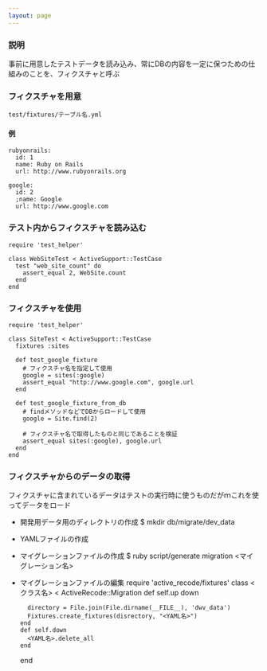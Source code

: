 ```yaml
---
layout: page
---
```

### 説明
事前に用意したテストデータを読み込み、常にDBの内容を一定に保つための仕組みのことを、フィクスチャと呼ぶ

### フィクスチャを用意
    test/fixtures/テーブル名.yml

#### 例
    rubyonrails:
      id: 1
      name: Ruby on Rails
      url: http://www.rubyonrails.org

    google:
      id: 2
      ;name: Google
      url: http://www.google.com

### テスト内からフィクスチャを読み込む
    require 'test_helper'

    class WebSiteTest < ActiveSupport::TestCase
      test "web_site_count" do
        assert_equal 2, WebSite.count
      end
    end

### フィクスチャを使用
    require 'test_helper'

    class SiteTest < ActiveSupport::TestCase
      fixtures :sites

      def test_google_fixture
        # フィクスチャ名を指定して使用
        google = sites(:google)
        assert_equal "http://www.google.com", google.url
      end

      def test_google_fixture_from_db
        # findメソッドなどでDBからロードして使用
        google = Site.find(2)

        # フィクスチャ名で取得したものと同じであることを検証
        assert_equal sites(:google), google.url
      end
    end

### フィクスチャからのデータの取得
フィクスチャに含まれているデータはテストの実行時に使うものだがｍこれを使ってデータをロード

* 開発用データ用のディレクトリの作成
    $ mkdir db/migrate/dev_data
* YAMLファイルの作成
* マイグレーションファイルの作成
    $ ruby script/generate migration <マイグレーション名>
* マイグレーションファイルの編集
    require 'active_recode/fixtures'
    class <クラス名> < ActiveRecode::Migration
      def self.up
        down

        directory = File.join(File.dirname(__FILE__), 'dwv_data')
        Fixtures.create_fixtures(disrectory, "<YAML名>")
      end
      def self.down
        <YAML名>.delete_all
      end
    end